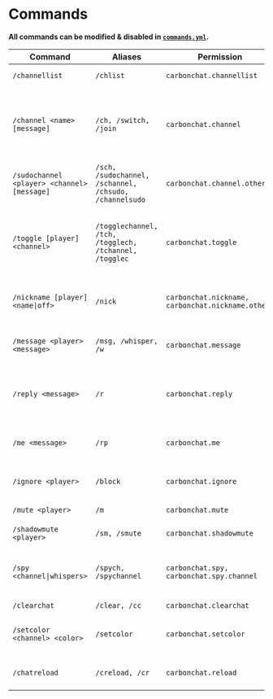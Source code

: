 # Commands

**All commands can be modified & disabled in <a href="https://github.com/Hexaoxide/Carbon/blob/master/src/main/resources/commands.yml"><code>commands.yml</code></a>.**

<table>
    <thead>
        <tr>
            <th>Command</th>
            <th>Aliases</th>
            <th>Permission</th>
            <th>Description</th>
        </tr>
    </thead>
    <tr>
        <td>
            <div><code>/channellist</code></div>
        </td>
        <td>
            <div><code>/chlist</code></div>
        </td>
        <td>
            <code>carbonchat.channellist</code>
        </td>
        <td>
            View all channels.
        </td>
    </tr>
    <tr>
        <td>
            <div><code>/channel &lt;name> [message]</code></div>
        </td>
        <td>
            <div><code>/ch, /switch, /join</code></div>
        </td>
        <td>
            <code>carbonchat.channel</code>
        </td>
        <td>
            Join specified chat channel, or send a message in a specific channel.
        </td>
    </tr>
    <tr>
        <td>
            <div><code>/sudochannel &lt;player> &lt;channel> [message]</code></div>
        </td>
        <td>
            <div><code>/sch, /sudochannel, /schannel, /chsudo, /channelsudo</code></div>
        </td>
        <td>
            <code>carbonchat.channel.others</code>
        </td>
        <td>
            Run /channel as another player.
        </td>
    </tr>
    <tr>
        <td>
            <div><code>/toggle [player] &lt;channel></code></div>
        </td>
        <td>
            <div><code>/togglechannel, /tch, /togglech, /tchannel, /togglec</code></div>
        </td>
        <td>
            <code>carbonchat.toggle</code>
        </td>
        <td>
            Toggle seeing a channel's messages for yourself or another player.
        </td>
    </tr>
    <tr>
        <td>
            <div><code>/nickname [player] &lt;name|off></code></div>
        </td>
        <td>
            <div><code>/nick</code></div>
        </td>
        <td>
            <code>carbonchat.nickname, carbonchat.nickname.others</code>
        </td>
        <td>
            Set your nickname or another player's.
        </td>
    </tr>
    <tr>
        <td>
            <div><code>/message &lt;player> &lt;message></code></div>
        </td>
        <td>
            <div><code>/msg, /whisper, /w</code></div>
        </td>
        <td>
            <code>carbonchat.message</code>
        </td>
        <td>
            Message another player privately.
        </td>
    </tr>
    <tr>
        <td>
            <div><code>/reply &lt;message></code></div>
        </td>
        <td>
            <div><code>/r</code></div>
        </td>
        <td>
            <code>carbonchat.reply</code>
        </td>
        <td>
            Reply to the last player who messaged you.
        </td>
    </tr>
    <tr>
        <td>
            <div><code>/me &lt;message></code></div>
        </td>
        <td>
            <div><code>/rp</code></div>
        </td>
        <td>
            <code>carbonchat.me</code>
        </td>
        <td>
            Show a message about yourself.
        </td>
    </tr>
    <tr>
        <td>
            <div><code>/ignore &lt;player></code></div>
        </td>
        <td>
            <div><code>/block</code></div>
        </td>
        <td>
            <code>carbonchat.ignore</code>
        </td>
        <td>
            Ignore another player.
        </td>
    </tr>
    <tr>
        <td>
            <div><code>/mute &lt;player></code></div>
        </td>
        <td>
            <div><code>/m</code></div>
        </td>
        <td>
            <code>carbonchat.mute</code>
        </td>
        <td>
            Server-mute a player.
        </td>
    </tr>
    <tr>
        <td>
            <div><code>/shadowmute &lt;player></code></div>
        </td>
        <td>
            <div><code>/sm, /smute</code></div>
        </td>
        <td>
            <code>carbonchat.shadowmute</code>
        </td>
        <td>
            Shadow mute a player.
        </td>
    </tr>
    <tr>
        <td>
            <div><code>/spy &lt;channel|whispers></code></div>
        </td>
        <td>
            <div><code>/spych, /spychannel</code></div>
        </td>
        <td>
            <code>carbonchat.spy, carbonchat.spy.channel</code>
        </td>
        <td>
            Spy on a specific channel or player messages.
        </td>
    </tr>
    <tr>
        <td>
            <div><code>/clearchat</code></div>
        </td>
        <td>
            <div><code>/clear, /cc</code></div>
        </td>
        <td>
            <code>carbonchat.clearchat</code>
        </td>
        <td>
            Clear chat.
        </td>
    </tr>
    <tr>
        <td>
            <div><code>/setcolor &lt;channel> &lt;color></code></div>
        </td>
        <td>
            <div><code>/setcolor</code></div>
        </td>
        <td>
            <code>carbonchat.setcolor</code>
        </td>
        <td>
            Set the specified channel's chat color.
        </td>
    </tr>
    <tr>
        <td>
            <div><code>/chatreload</code></div>
        </td>
        <td>
            <div><code>/creload, /cr</code></div>
        </td>
        <td>
            <code>carbonchat.reload</code>
        </td>
        <td>
            Reload CarbonChat configuration.
        </td>
    </tr>
</table>

